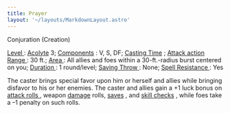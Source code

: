 ```yaml
---
title: Prayer
layout: '~/layouts/MarkdownLayout.astro'
---
```

Conjuration (Creation)

[ Level ](/modern.d20.srd/fx/level) : [ Acolyte](/modern.d20.srd/classes/advanced/acolyte) 3; [ Components](/modern.d20.srd/fx/components) : V, S, DF; [ Casting Time](/modern.d20.srd/fx/casting.time) ; [ Attack action](/modern.d20.srd/combat/attack.actions) [ Range ](/modern.d20.srd/fx/range) :
30 ft.; [ Area ](/modern.d20.srd/fx/area) : All allies and foes within a
30-ft.-radius burst centered on you; [ Duration ](/modern.d20.srd/fx/duration)
: 1 round/level; [ Saving Throw ](/modern.d20.srd/basics/saving.throws) :
None; [ Spell Resistance ](/modern.d20.srd/special.abilities/spell.resistance)
: Yes

The caster brings special favor upon him or herself and allies while bringing
disfavor to his or her enemies. The caster and allies gain a +1 luck bonus on
[ attack rolls ](/modern.d20.srd/combat/attack.roll) , weapon [ damage](/modern.d20.srd/combat/damage) rolls, [ saves](/modern.d20.srd/basics/saving.throws) , and [ skill checks](/modern.d20.srd/skills/skill.basics) , while foes take a –1
penalty on such rolls.

